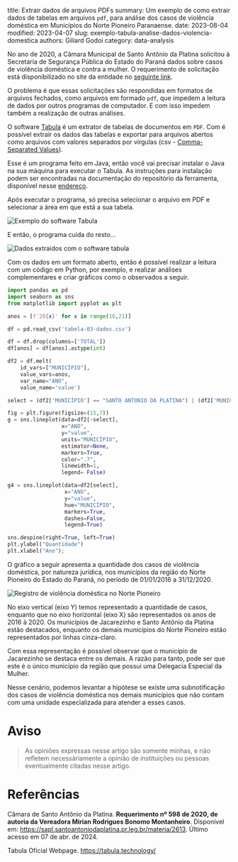 title: Extrair dados de arquivos PDFs
summary: Um exemplo de como extrair dados de tabelas em arquivos `pdf`, para análise dos casos de violência doméstica em Municípios do Norte Pioneiro Paranaense.
date: 2023-08-04
modified: 2023-04-07
slug: exemplo-tabula-analise-dados-violencia-domestica
authors: Giliard Godoi
category: data-analysis


No ano de 2020, a Câmara Municipal de Santo Antônio da Platina solicitou à Secretaria de Segurança Pública do Estado do Paraná dados sobre casos de violência doméstica e contra a mulher. 
O requerimento de solicitação está disponibilizado no site da entidade no [seguinte link](https://sapl.santoantoniodaplatina.pr.leg.br/materia/2613). 

O problema é que essas solicitações são respondidas em formatos de arquivos fechados, como arquivos em formado `pdf`, que impedem a leitura de dados por outros programas de computador.
E com isso impedem também a realização de outras análises.

O software [Tabula](https://tabula.technology/) é um extrator de tabelas de documentos em `PDF`. 
Com é possível extrair os dados das tabelas e exportar para arquivos abertos como arquivos com valores separados por vírgulas (csv - [Comma-Separated Values](https://pt.wikipedia.org/wiki/Comma-separated_values)). 

Esse é um programa feito em Java, então você vai precisar instalar o Java na sua máquina para executar o Tabula. As instruções para instalação podem ser encontradas na documentação do repositório da ferramenta, disponível nesse [endereço](https://github.com/tabulapdf/tabula?tab=readme-ov-file#using-tabula).

Após executar o programa, só precisa selecionar o arquivo em PDF e selecionar a área em que está a sua tabela.

<!-- ![Exemplo do software Tabula](../../images/2023/tabula-exemplo.png) -->
![Exemplo do software Tabula]({static}/images/2023/tabula-exemplo.png)

E então, o programa cuida do resto...

<!-- ![Dados extraidos com o software tabula](../../images/2023/tabula-exemplo-dois.png) -->
![Dados extraidos com o software tabula]({static}/images/2023/tabula-exemplo-dois.png)

Com os dados em um formato aberto, então é possível realizar a leitura com um código em Python, por exemplo, e realizar análises complementares e criar gráficos como o observados a seguir.

```python
import pandas as pd
import seaborn as sns
from matplotlib import pyplot as plt

anos = [f'20{x}' for x in range(16,21)]

df = pd.read_csv('tabela-03-dados.csv')

df = df.drop(columns=['TOTAL'])
df[anos] = df[anos].astype(int)

df2 = df.melt(
    id_vars=["MUNICÍPIO"],
    value_vars=anos,
    var_name="ANO",
    value_name='value')

select = (df2['MUNICÍPIO'] == "SANTO ANTONIO DA PLATINA") | (df2['MUNICÍPIO'] == "JACAREZINHO")

fig = plt.figure(figsize=(15,7))
g = sns.lineplot(data=df2[~select],
                 x="ANO",
                 y="value",
                 units="MUNICÍPIO",
                 estimator=None,
                 markers=True,
                 color=".7",
                 linewidth=1,
                 legend= False)

g4 = sns.lineplot(data=df2[select],
                  x="ANO",
                  y="value",
                  hue="MUNICÍPIO",
                  markers=True,
                  dashes=False,
                  legend=True)

sns.despine(right=True, left=True)
plt.ylabel("Quantidade")
plt.xlabel("Ano");
```

O gráfico a seguir apresenta a quantidade dos casos de violência doméstica, por natureza jurídica, nos municípios da região do Norte Pioneiro do Estado do Paraná, no período de 01/01/2016 a 31/12/2020.

<!-- ![Registro de violência doméstica no Norte Pioneiro](../../images/2023/grafico-violencia-domestica-norte-pioneiro.png) -->
![Registro de violência doméstica no Norte Pioneiro]({static}/images/2023/grafico-violencia-domestica-norte-pioneiro.png)

No eixo vertical (eixo Y) temos representado a quantidade de casos, enquanto que no eixo horizontal (eixo X) são representados os anos de 2016 à 2020.
Os municípios de Jacarezinho e Santo Antônio da Platina estão destacados, enquanto os demais municípios do Norte Pioneiro estão representados por linhas cinza-claro.

Com essa representação é possível observar que o município de Jacarezinho se destaca entre os demais. 
A razão para tanto, pode ser que este é o único município da região que possui uma Delegacia Especial da Mulher.

Nesse cenário, podemos levantar a hipótese se existe uma subnotificação dos casos de violência doméstica nos demais municípios que não contam com uma unidade especializada para atender a esses casos.

# Aviso

> As opiniões expressas nesse artigo são somente minhas, e não refletem necessáriamente a opinião de instituições ou pessoas eventualmente citadas nesse artigo.

# Referências

Câmara de Santo Antônio da Platina. **Requerimento nº 598 de 2020, de autoria da Vereadora Mirian Rodrigues Bonomo Montanheiro**. Disponível em: <https://sapl.santoantoniodaplatina.pr.leg.br/materia/2613>. Último acesso em 07 de abr. de 2024.
 
Tabula Oficial Webpage. <https://tabula.technology/>

